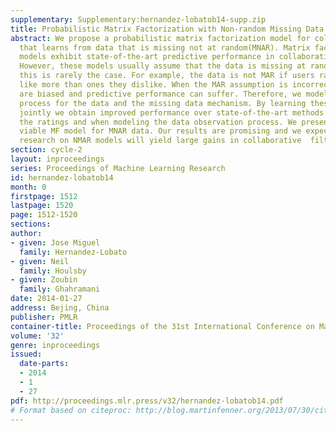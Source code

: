 ```yaml
---
supplementary: Supplementary:hernandez-lobatob14-supp.zip
title: Probabilistic Matrix Factorization with Non-random Missing Data
abstract: We propose a probabilistic matrix factorization model for collaborative  filtering
  that learns from data that is missing not at random(MNAR). Matrix factorization
  models exhibit state-of-the-art predictive performance in collaborative filtering.
  However, these models usually assume that the data is missing at random (MAR), and
  this is rarely the case. For example, the data is not MAR if users rate items they
  like more than ones they dislike. When the MAR assumption is incorrect, inferences
  are biased and predictive performance can suffer. Therefore, we model both the generative
  process for the data and the missing data mechanism. By learning these two models
  jointly we obtain improved performance over state-of-the-art methods when predicting
  the ratings and when modeling the data observation process. We present the first
  viable MF model for MNAR data. Our results are promising and we expect that further
  research on NMAR models will yield large gains in collaborative  filtering.
section: cycle-2
layout: inproceedings
series: Proceedings of Machine Learning Research
id: hernandez-lobatob14
month: 0
firstpage: 1512
lastpage: 1520
page: 1512-1520
sections: 
author:
- given: Jose Miguel
  family: Hernandez-Lobato
- given: Neil
  family: Houlsby
- given: Zoubin
  family: Ghahramani
date: 2014-01-27
address: Bejing, China
publisher: PMLR
container-title: Proceedings of the 31st International Conference on Machine Learning
volume: '32'
genre: inproceedings
issued:
  date-parts:
  - 2014
  - 1
  - 27
pdf: http://proceedings.mlr.press/v32/hernandez-lobatob14.pdf
# Format based on citeproc: http://blog.martinfenner.org/2013/07/30/citeproc-yaml-for-bibliographies/
---
```

